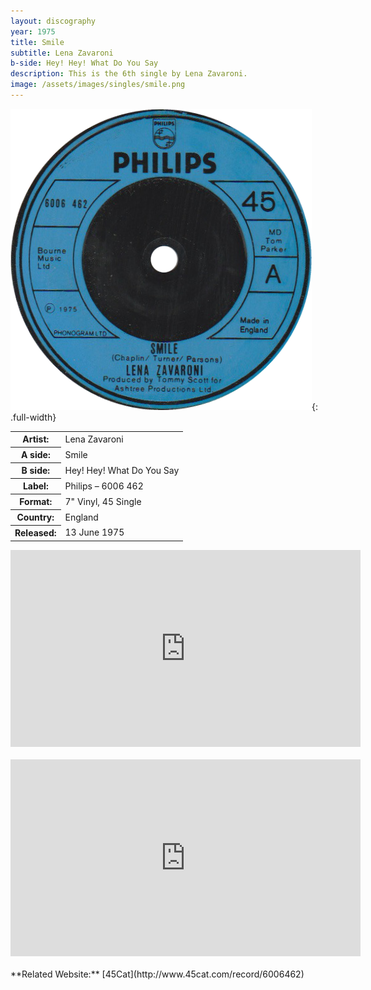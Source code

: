 ```yaml
---
layout: discography
year: 1975
title: Smile
subtitle: Lena Zavaroni
b-side: Hey! Hey! What Do You Say
description: This is the 6th single by Lena Zavaroni.
image: /assets/images/singles/smile.png
---
```


![](/assets/images/singles/smile.png){: .full-width}

<table>
<tr><th>Artist:</th><td>Lena Zavaroni</td></tr>
<tr><th>A side:</th><td>Smile</td></tr>
<tr><th>B side:</th><td>Hey! Hey! What Do You Say</td></tr>
<tr><th>Label:</th><td>Philips – 6006 462</td></tr>
<tr><th>Format:</th><td>7" Vinyl, 45 Single</td></tr>
<tr><th>Country:</th><td>England</td></tr>
<tr><th>Released:</th><td>13 June 1975</td></tr>
</table>

<div class="responsive-video">
<iframe width="560" height="315" src="https://www.youtube-nocookie.com/embed/SnoVhd725zY?rel=0" frameborder="0" allow="accelerometer; autoplay; encrypted-media; gyroscope; picture-in-picture" allowfullscreen></iframe>
</div>
<br />
<div class="responsive-video">
<iframe width="560" height="315" src="https://www.youtube-nocookie.com/embed/6KbkUiGtWBM?rel=0" frameborder="0" allow="accelerometer; autoplay; encrypted-media; gyroscope; picture-in-picture" allowfullscreen></iframe>
</div>
<br />
**Related Website:**
<span class="post-categories">[45Cat](http://www.45cat.com/record/6006462)</span>
